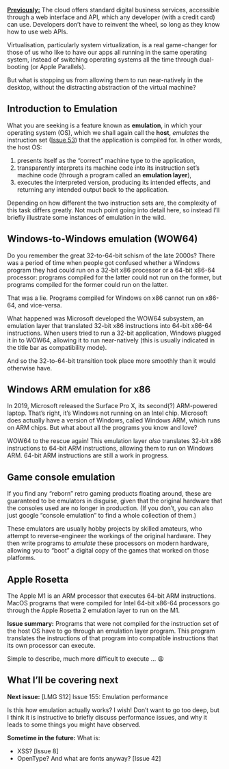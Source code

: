 [**Previously:**](https://buttondown.email/laymansguide/archive/) The cloud offers standard digital business services, accessible through a web interface and API, which any developer (with a credit card) can use. Developers don’t have to reinvent the wheel, so long as they know how to use web APIs.

Virtualisation, particularly system virtualization, is a real game-changer for those of us who like to have our apps all running in the same operating system, instead of switching operating systems all the time through dual-booting (or Apple Parallels).

But what is stopping us from allowing them to run near-natively in the desktop, without the distracting abstraction of the virtual machine?

## Introduction to Emulation

What you are seeking is a feature known as **emulation**, in which your operating system (OS), which we shall again call the **host**, *emulates* the instruction set ([Issue 53](https://buttondown.email/laymansguide/archive/lmg-s5-issue-53-the-cpu-is-an-instruction-obeying/)) that the application is compiled for. In other words, the host OS:

1. presents itself as the “correct” machine type to the application,
2. transparently interprets its machine code into its instruction set’s machine code (through a program called an **emulation layer**),
3. executes the interpreted version, producing its intended effects, and returning any intended output back to the application.

Depending on how different the two instruction sets are, the complexity of this task differs greatly. Not much point going into detail here, so instead I’ll briefly illustrate some instances of emulation in the wild.

## Windows-to-Windows emulation (WOW64)

Do you remember the great 32-to-64-bit schism of the late 2000s? There was a period of time when people got confused whether a Windows program they had could run on a 32-bit x86 processor or a 64-bit x86-64 processor: programs compiled for the latter could not run on the former, but programs compiled for the former could run on the latter.

That was a lie. Programs compiled for Windows on x86 cannot run on x86-64, and vice-versa.

What happened was Microsoft developed the WOW64 subsystem, an emulation layer that translated 32-bit x86 instructions into 64-bit x86-64 instructions. When users tried to run a 32-bit application, Windows plugged it in to WOW64, allowing it to run near-natively (this is usually indicated in the title bar as compatibility mode).

And so the 32-to-64-bit transition took place more smoothly than it would otherwise have.

## Windows ARM emulation for x86

In 2019, Microsoft released the Surface Pro X, its second(?) ARM-powered laptop. That’s right, it’s Windows not running on an Intel chip. Microsoft does actually have a version of Windows, called Windows ARM, which runs on ARM chips. But what about all the programs you know and love?

WOW64 to the rescue again! This emulation layer *also* translates 32-bit x86 instructions to 64-bit ARM instructions, allowing them to run on Windows ARM. 64-bit ARM instructions are still a work in progress.

## Game console emulation

If you find any “reborn” retro gaming products floating around, these are guaranteed to be emulators in disguise, given that the original hardware that the consoles used are no longer in production. (If you don’t, you can also just google “console emulation” to find a whole collection of them.)

These emulators are usually hobby projects by skilled amateurs, who attempt to reverse-engineer the workings of the original hardware. They then write programs to *emulate* these processors on modern hardware, allowing you to “boot” a digital copy of the games that worked on those platforms.

## Apple Rosetta

The Apple M1 is an ARM processor that executes 64-bit ARM instructions. MacOS programs that were compiled for Intel 64-bit x86-64 processors go through the Apple Rosetta 2 emulation layer to run on the M1.

**Issue summary:** Programs that were not compiled for the instruction set of the host OS have to go through an emulation layer program. This program translates the instructions of that program into compatible instructions that its own processor can execute.

Simple to describe, much more difficult to execute … 😩

## What I’ll be covering next

**Next issue:** [LMG S12] Issue 155: Emulation performance

Is this how emulation actually works? I wish! Don’t want to go too deep, but I think it is instructive to briefly discuss performance issues, and why it leads to some things you might have observed.

**Sometime in the future:** What is:

- XSS? [Issue 8]
- OpenType? And what are fonts anyway? [Issue 42]
